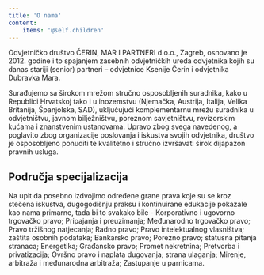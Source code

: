 ```yaml
---
title: 'O nama'
content:
    items: '@self.children'
---
```


Odvjetničko društvo ČERIN, MAR I PARTNERI d.o.o., Zagreb, osnovano je 2012. godine i to spajanjem zasebnih odvjetničkih ureda odvjetnika kojih su danas stariji (senior) partneri – odvjetnice Ksenije Čerin i odvjetnika Dubravka Mara.
 
Surađujemo sa širokom mrežom stručno osposobljenih suradnika, kako u Republici Hrvatskoj tako i u inozemstvu (Njemačka, Austrija, Italija, Velika Britanija, Španjolska, SAD), uključujući komplementarnu mrežu suradnika u odvjetništvu, javnom bilježništvu, poreznom savjetništvu, revizorskim kućama i znanstvenim ustanovama. Upravo zbog svega navedenog, a poglavito zbog organizacije poslovanja i iskustva svojih odvjetnika, društvo je osposobljeno ponuditi te kvalitetno i stručno izvršavati širok dijapazon pravnih usluga.

## Područja specijalizacija

Na upit da posebno izdvojimo određene grane prava koje su se kroz stečena iskustva, dugogodišnju praksu i kontinuirane edukacije pokazale kao nama primarne, tada bi to svakako bile - Korporativno i ugovorno trgovačko pravo; Pripajanja i preuzimanja; Međunarodno trgovačko pravo; Pravo tržišnog natjecanja; Radno pravo; Pravo intelektualnog vlasništva; zaštita osobnih podataka; Bankarsko pravo; Porezno pravo; statusna pitanja stranaca; Energetika; Građansko pravo; Promet nekretnina; Pretvorba i privatizacija; Ovršno pravo i naplata dugovanja; strana ulaganja; Mirenje, arbitraža i međunarodna arbitraža; Zastupanje u parnicama.